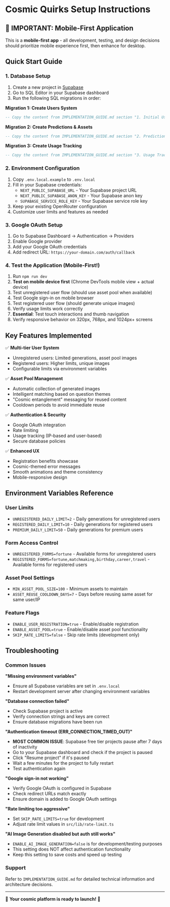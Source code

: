 # Cosmic Quirks Setup Instructions

## 📱 **IMPORTANT: Mobile-First Application**
This is a **mobile-first app** - all development, testing, and design decisions should prioritize mobile experience first, then enhance for desktop.

## Quick Start Guide

### 1. Database Setup

1. Create a new project in [Supabase](https://supabase.com)
2. Go to SQL Editor in your Supabase dashboard
3. Run the following SQL migrations in order:

**Migration 1: Create Users System**
```sql
-- Copy the content from IMPLEMENTATION_GUIDE.md section "1. Initial User System (001_create_users.sql)"
```

**Migration 2: Create Predictions & Assets**
```sql
-- Copy the content from IMPLEMENTATION_GUIDE.md section "2. Predictions & Assets (002_create_predictions_assets.sql)"
```

**Migration 3: Create Usage Tracking**
```sql
-- Copy the content from IMPLEMENTATION_GUIDE.md section "3. Usage Tracking (003_create_usage_tracking.sql)"
```

### 2. Environment Configuration

1. Copy `.env.local.example` to `.env.local`
2. Fill in your Supabase credentials:
   - `NEXT_PUBLIC_SUPABASE_URL` - Your Supabase project URL
   - `NEXT_PUBLIC_SUPABASE_ANON_KEY` - Your Supabase anon key
   - `SUPABASE_SERVICE_ROLE_KEY` - Your Supabase service role key
3. Keep your existing OpenRouter configuration
4. Customize user limits and features as needed

### 3. Google OAuth Setup

1. Go to Supabase Dashboard → Authentication → Providers
2. Enable Google provider
3. Add your Google OAuth credentials
4. Add redirect URL: `https://your-domain.com/auth/callback`

### 4. Test the Application (Mobile-First!)

1. Run `npm run dev`
2. **Test on mobile device first** (Chrome DevTools mobile view + actual device)
3. Test unregistered user flow (should use asset pool when available)
4. Test Google sign-in on mobile browser
5. Test registered user flow (should generate unique images)
6. Verify usage limits work correctly
7. **Essential**: Test touch interactions and thumb navigation
8. Verify responsive behavior on 320px, 768px, and 1024px+ screens

## Key Features Implemented

✅ **Multi-tier User System**
- Unregistered users: Limited generations, asset pool images
- Registered users: Higher limits, unique images
- Configurable limits via environment variables

✅ **Asset Pool Management**
- Automatic collection of generated images
- Intelligent matching based on question themes
- "Cosmic entanglement" messaging for reused content
- Cooldown periods to avoid immediate reuse

✅ **Authentication & Security**
- Google OAuth integration
- Rate limiting
- Usage tracking (IP-based and user-based)
- Secure database policies

✅ **Enhanced UX**
- Registration benefits showcase
- Cosmic-themed error messages
- Smooth animations and theme consistency
- Mobile-responsive design

## Environment Variables Reference

### User Limits
- `UNREGISTERED_DAILY_LIMIT=2` - Daily generations for unregistered users
- `REGISTERED_DAILY_LIMIT=10` - Daily generations for registered users
- `PREMIUM_DAILY_LIMIT=50` - Daily generations for premium users

### Form Access Control
- `UNREGISTERED_FORMS=fortune` - Available forms for unregistered users
- `REGISTERED_FORMS=fortune,matchmaking,birthday,career,travel` - Available forms for registered users

### Asset Pool Settings
- `MIN_ASSET_POOL_SIZE=100` - Minimum assets to maintain
- `ASSET_REUSE_COOLDOWN_DAYS=7` - Days before reusing same asset for same user/IP

### Feature Flags
- `ENABLE_USER_REGISTRATION=true` - Enable/disable registration
- `ENABLE_ASSET_POOL=true` - Enable/disable asset pool functionality
- `SKIP_RATE_LIMITS=false` - Skip rate limits (development only)

## Troubleshooting

### Common Issues

**"Missing environment variables"**
- Ensure all Supabase variables are set in `.env.local`
- Restart development server after changing environment variables

**"Database connection failed"**
- Check Supabase project is active
- Verify connection strings and keys are correct
- Ensure database migrations have been run

**"Authentication timeout (ERR_CONNECTION_TIMED_OUT)"**
- **MOST COMMON ISSUE**: Supabase free tier projects pause after 7 days of inactivity
- Go to your Supabase dashboard and check if the project is paused
- Click "Resume project" if it's paused
- Wait a few minutes for the project to fully restart
- Test authentication again

**"Google sign-in not working"**
- Verify Google OAuth is configured in Supabase
- Check redirect URLs match exactly
- Ensure domain is added to Google OAuth settings

**"Rate limiting too aggressive"**
- Set `SKIP_RATE_LIMITS=true` for development
- Adjust rate limit values in `src/lib/rate-limit.ts`

**"AI Image Generation disabled but auth still works"**
- `ENABLE_AI_IMAGE_GENERATION=false` is for development/testing purposes
- This setting does NOT affect authentication functionality
- Keep this setting to save costs and speed up testing

### Support

Refer to `IMPLEMENTATION_GUIDE.md` for detailed technical information and architecture decisions.

---

🌟 **Your cosmic platform is ready to launch!** 🌟